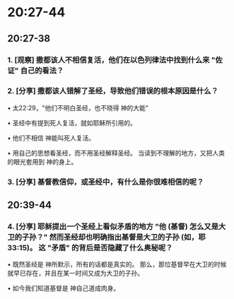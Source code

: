 # 20:27-44 

## 20:27-38

### 1. [观察] 撒都该人不相信复活，他们在以色列律法中找到什么来 "佐证" 自己的看法？

### 2. [分享] 撒都该人错解了圣经，导致他们错误的根本原因是什么？

• 太22:29，"他们不明白圣经，也不晓得 神的大能"

• 圣经中有提到死人复活，就如耶稣所引用的。

• 他们不相信 神能叫死人复活。

• 用自己的思想看圣经，而不用圣经解释圣经。 当读到不理解的地方，又把人类的眼光套用到 神的身上。

### 3. [分享] 基督教信仰，或圣经中，有什么是你很难相信的呢？

## 20:39-44 

### 4. [分享] 耶稣提出一个圣经上看似矛盾的地方 "他 (基督) 怎么又是大卫的子孙？" 然而圣经却也明确指出基督是大卫的子孙 (如，耶33:15)。 这 "矛盾" 的背后是否隐藏了什么奥秘呢？

• 既然圣经是 神所默示，所有的话都是真实的。 那么，那位基督早在大卫的时候就早已存在，并且在某一时间又成为大卫的子孙。

• 如今我们知道基督是 神自己道成肉身。
